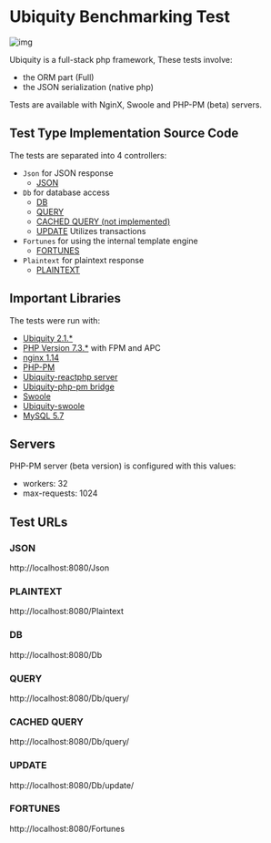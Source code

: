 # Ubiquity Benchmarking Test
![img](https://github.com/phpMv/ubiquity/blob/master/Banner/banner.png?raw=true)

Ubiquity is a full-stack php framework, These tests involve:
- the ORM part (Full)
- the JSON serialization (native php)

Tests are available with NginX, Swoole and PHP-PM (beta) servers.

## Test Type Implementation Source Code
The tests are separated into 4 controllers:
- `Json` for JSON response
  * [JSON](app/controllers/Json.php)
- `Db` for database access
  * [DB](app/controllers/Db.php)
  * [QUERY](app/controllers/Db.php)
  * [CACHED QUERY (not implemented)]()
  * [UPDATE](app/controllers/Db.php) Utilizes transactions
- `Fortunes` for using the internal template engine
  * [FORTUNES](app/controllers/Fortunes.php)
- `Plaintext` for plaintext response
  * [PLAINTEXT](app/controllers/Plaintext.php)


## Important Libraries
The tests were run with:
* [Ubiquity 2.1.*](https://ubiquity.kobject.net/)
* [PHP Version 7.3.*](http://www.php.net/) with FPM and APC
* [nginx 1.14](http://nginx.org/)
* [PHP-PM](https://github.com/php-pm/php-pm)
* [Ubiquity-reactphp server](https://github.com/phpMv/ubiquity-reactphp)
* [Ubiquity-php-pm bridge](https://github.com/phpMv/ubiquity-php-pm)
* [Swoole](https://www.swoole.com/)
* [Ubiquity-swoole](https://github.com/phpMv/ubiquity-swoole)
* [MySQL 5.7](https://dev.mysql.com/)

## Servers
PHP-PM server (beta version) is configured with this values:
- workers: 32
- max-requests: 1024

## Test URLs
### JSON

http://localhost:8080/Json

### PLAINTEXT

http://localhost:8080/Plaintext

### DB

http://localhost:8080/Db

### QUERY

http://localhost:8080/Db/query/

### CACHED QUERY

http://localhost:8080/Db/query/

### UPDATE

http://localhost:8080/Db/update/

### FORTUNES

http://localhost:8080/Fortunes
